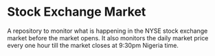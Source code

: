 # Stock Exchange Market


A repository to monitor what is happening in the NYSE stock exchange market before the market opens. It also monitors the daily market price every one hour till the market closes at 9:30pm Nigeria time.


